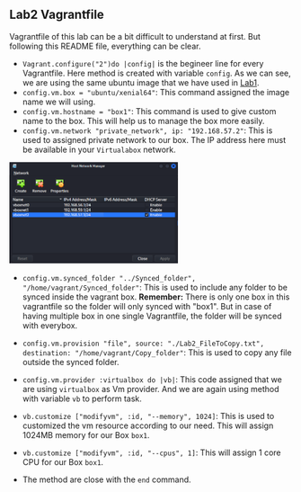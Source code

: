## Lab2 Vagrantfile

Vagrantfile of this lab can be a bit difficult to understand at first. But following this README file, everything can be clear.

- `Vagrant.configure("2")do |config|` is the begineer line for every Vagrantfile. Here method is created with variable `config`.
As we can see, we are using the same ubuntu image that we have used in [Lab1]().
- `config.vm.box = "ubuntu/xenial64"`: This command assigned the image name we will using.
- `config.vm.hostname = "box1"`: This command is used to give custom name to the box. This will help us to manage the box more easily.
- `config.vm.network "private_network", ip: "192.168.57.2"`: This is used to assigned private network to our box. The IP address here must be available in your `Virtualabox` network.
<img src="../Pictures/Lab2-1.png" alt= "VirtualBox Network List" style="display: inline-block; margin: 0 auto; max-width: 300px">

- `config.vm.synced_folder "../Synced_folder", "/home/vagrant/Synced_folder"`: This is used to include any folder to be synced inside the vagrant box.
<b>Remember:</b> There is only one box in this vagrantfile so the folder will only  synced with "box1". But in case of having multiple box in one single Vagrantfile, the folder will be synced with everybox.

- `config.vm.provision "file", source: "./Lab2_FileToCopy.txt", destination: "/home/vagrant/Copy_folder"`: This is used to copy any file outside the synced folder.

- `config.vm.provider :virtualbox do |vb|`: This code assigned that we are using `virtualbox` as Vm provider. And we are again using method with variable `vb` to perform task.

- `vb.customize ["modifyvm", :id, "--memory", 1024]`: This is used to customized the vm resource according to our need. This will assign 1024MB memory for our Box  `box1`.    

- `vb.customize ["modifyvm", :id, "--cpus", 1]`: This will assign 1 core CPU  for our Box  `box1`.
- The method are close with the `end` command.


